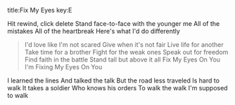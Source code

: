title:Fix My Eyes
key:E

Hit rewind, click delete
Stand face-to-face
with the younger me
All of the mistakes
All of the heartbreak
Here's what I'd do differently

>I'd love like I'm not scared
Give when it's not fair
Live life for another
Take time for a brother
Fight for the weak ones
Speak out for freedom
Find faith in the battle
Stand tall but above it all
Fix My Eyes On You
I'm Fixing My Eyes On You

I learned the lines
And talked the talk
But the road less traveled
Is hard to walk
It takes a soldier
Who knows his orders
To walk the walk
I'm supposed to walk